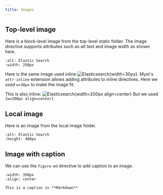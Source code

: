 ```yaml
---
title: Images
---
```


## Top-level image

Here is a block-level image from the top-level static folder. The image directive supports attributes such as alt text and image width as shown here.

```{image} /_static/img/observability.png
:alt: Elastic Search
:width: 250px
```

Here is the same image used inline ![Elasticsearch](/_static/img/observability.png){width=30px}. Myst's `attr-inline` extension allows adding attributes to inline directives.
Here we used `w=30px` to make the image fit.

This is also inline:
![Elasticsearch](/_static/img/observability.png){width=200px align=center}
But we used `{w=200px align=center}`

## Local image

Here is an image from the local image folder. 

```{image} img/serverless-capabilities.svg
:alt: Elastic Search
:height: 400px
```

## Image with caption

We can use the `figure-md` directive to add caption to an image.

```{figure-md} /_static/img/observability.png
:width: 350px
:align: center

This is a caption in **Markdown**
```
